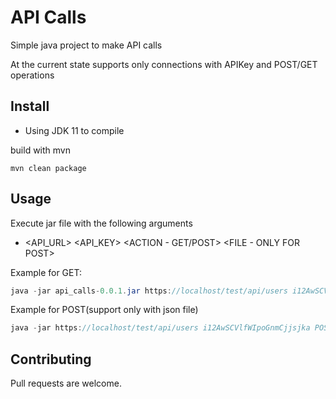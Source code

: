 # API Calls

Simple java project to make API calls

At the current state supports only connections with APIKey and POST/GET operations

## Install

- Using JDK 11 to compile

build with mvn 
```
mvn clean package
```
## Usage

Execute jar file with the following arguments

- <API_URL> <API_KEY> <ACTION - GET/POST> <FILE - ONLY FOR POST>

Example for GET:
```java
java -jar api_calls-0.0.1.jar https://localhost/test/api/users i12AwSCVlfWIpoGnmCjjsjka GET
```

Example for POST(support only with json file)
```java
java -jar https://localhost/test/api/users i12AwSCVlfWIpoGnmCjjsjka POST test.json
```


## Contributing
Pull requests are welcome.
